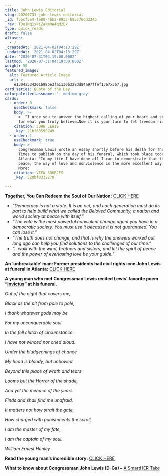 ```yaml
---
title: John Lewis Editorial
slug: 20200731-john-lewis-editorial
_id: f55cf5e4-fe88-4bb2-8933-b83c76dd324b
_rev: TDo1Nq1xkiZakmRW4qd2Ex
type: quick_reads
draft: false
aliases:
  - /
_createdAt: '2021-04-02T04:13:29Z'
_updatedAt: '2021-04-02T04:13:29Z'
date: '2020-07-31T04:19:00.000Z'
lastmod: '2020-07-31T04:19:00.000Z'
weight: 50
featured_image:
  alt: Featured Article Image
  url: >-
    e1304a534201b98be3fa1130b328dd84a97ffef1367x367.jpg
card_series: Quote of the Day
colorpaletteclassname: '--medium-gray'
cards:
  - order: 0
    useCheckmark: false
    body: >-
      > _“I urge you to answer the highest calling of your heart and stand up
      for what you truly believe…Now it is your turn to let freedom ring.”_
    citation: JOHN LEWIS
    _key: 21bf63590249
  - order: 1
    useCheckmark: true
    body: >-
      Congressman Lewis wrote an essay shortly before his death for The New York
      Times to publish on the day of his funeral, which took place today in
      Atlanta: "In my life I have done all I can to demonstrate that the way of
      peace, the way of love and nonviolence is the more excellent way." Read
      More:
    citation: VIEW SOURCES
    _key: 520bf8332278

---
```

**Together, You Can Redeem the Soul of Our Nation:** [CLICK HERE](https://www.nytimes.com/2020/07/30/opinion/john-lewis-civil-rights-america.html)

* _“Democracy is not a state. It is an act, and each generation must do its part to help build what we called the Beloved Community, a nation and world society at peace with itself.”_
* _“The vote is the most powerful nonviolent change agent you have in a democratic society. You must use it because it is not guaranteed. You can lose it.”_
* _“The truth does not change, and that is why the answers worked out long ago can help you find solutions to the challenges of our time.”_
* _“…walk with the wind, brothers and sisters, and let the spirit of peace and the power of everlasting love be your guide.”_

**An ‘unbreakable’ man: Former presidents hail civil rights icon John Lewis at funeral in Atlanta:** [CLICK HERE](https://www.usatoday.com/story/news/2020/07/30/john-lewis-funeral-set-thursday-atlanta/5520752002/)

**A young man who met Congressman Lewis recited Lewis’ favorite poem “[Invictus](https://www.poetryfoundation.org/poems/51642/invictus)” at his funeral.**

_Out of the night that covers me,_

_Black as the pit from pole to pole,_

_I thank whatever gods may be_

_For my unconquerable soul._

_In the fell clutch of circumstance_

_I have not winced nor cried aloud._

_Under the bludgeonings of chance_

_My head is bloody, but unbowed._

_Beyond this place of wrath and tears_

_Looms but the Horror of the shade,_

_And yet the menace of the years_

_Finds and shall find me unafraid._

_It matters not how strait the gate,_

_How charged with punishments the scroll,_

_I am the master of my fate,_

_I am the captain of my soul._

_William Ernest Henley_

**Read the young man’s incredible story:** [CLICK HERE](https://www.usatoday.com/story/news/nation/2020/07/30/john-lewis-funeral-tybre-faw-reads-invictus-poem-honors-hero/5545602002/)

**What to know about Congressman John Lewis (D-Ga) –** [A SmartHER Take](https://smarthernews.com/john-lewis/)
